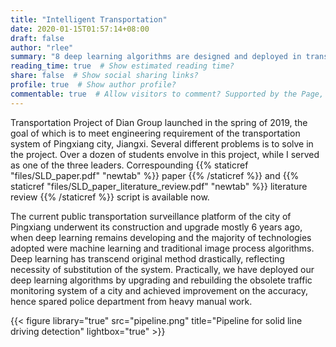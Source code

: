 ```yaml
---
title: "Intelligent Transportation"
date: 2020-01-15T01:57:14+08:00
draft: false
author: "rlee"
summary: "8 deep learning algorithms are designed and deployed in transportation project of AI team to meet the engineering requirement of the transportation system of Pingxiang city, Jiangxi."
reading_time: true  # Show estimated reading time?
share: false  # Show social sharing links?
profile: true  # Show author profile?
commentable: true  # Allow visitors to comment? Supported by the Page, Post, and Docs content types.
---
```


Transportation Project of Dian Group launched in the spring of 2019, the goal of which is to meet engineering requirement of the transportation system of Pingxiang city, Jiangxi. Several different problems is to solve in the project. Over a dozen of students envolve in this project, while I served as one of the three leaders. Correspounding {{% staticref "files/SLD_paper.pdf"  "newtab" %}} paper {{% /staticref %}} and {{% staticref "files/SLD_paper_literature_review.pdf"  "newtab" %}} literature review {{% /staticref %}} script is available now. 

The current public transportation surveillance platform of the city of Pingxiang underwent its construction and upgrade mostly 6 years ago, when deep learning remains developing and the majority of technologies adopted were machine learning and traditional image process algorithms. Deep learning has transcend original method drastically, reflecting necessity of substitution of the system. Practically, we have deployed our deep learning algorithms by upgrading and rebuilding the obsolete traffic monitoring system of a city and achieved improvement on the accuracy, hence spared police department from heavy manual work.

{{< figure library="true" src="pipeline.png" title="Pipeline for solid line driving detection" lightbox="true" >}}
